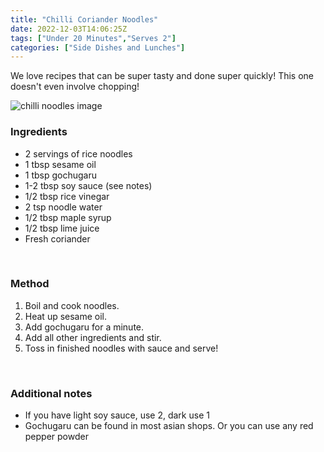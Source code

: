 ```yaml
---
title: "Chilli Coriander Noodles"
date: 2022-12-03T14:06:25Z
tags: ["Under 20 Minutes","Serves 2"]
categories: ["Side Dishes and Lunches"]
---
```

We love recipes that can be super tasty and done super quickly! This one doesn't even involve chopping!
&nbsp;

![chilli noodles image](/chillinoodles.jpg)

### Ingredients
* 2 servings of rice noodles
* 1 tbsp sesame oil
* 1 tbsp gochugaru
* 1-2 tbsp soy sauce (see notes)
* 1/2 tbsp rice vinegar
* 2 tsp noodle water
* 1/2 tbsp maple syrup
* 1/2 tbsp lime juice
* Fresh coriander
&nbsp;

&nbsp;
### Method
1. Boil and cook noodles.
2. Heat up sesame oil.
3. Add gochugaru for a minute.
4. Add all other ingredients and stir.
5. Toss in finished noodles with sauce and serve!
&nbsp;

&nbsp;
### Additional notes
* If you have light soy sauce, use 2, dark use 1
* Gochugaru can be found in most asian shops. Or you can use any red pepper powder

